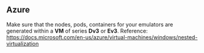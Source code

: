 Azure
-----

Make sure that the nodes, pods, containers for your emulators are generated within a **VM** of series **Dv3** or **Ev3**.
Reference: https://docs.microsoft.com/en-us/azure/virtual-machines/windows/nested-virtualization
